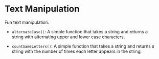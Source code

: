 # Text Manipulation

Fun text manipulation.

- `alternateCase()`: A simple function that takes a string and returns a string with alternating upper and lower case characters.

- `countSameLetters()`: A simple function that takes a string and returns a string with the number of times each letter appears in the string.
